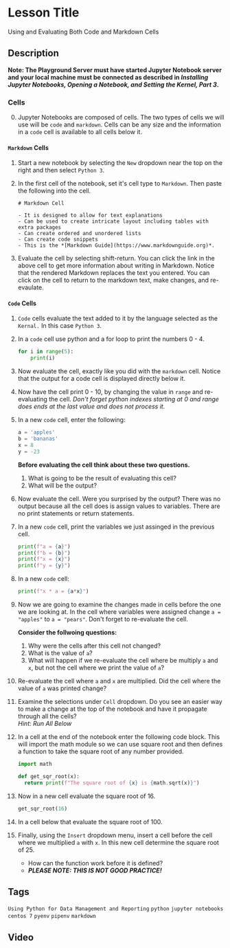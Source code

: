 # Lesson Title

Using and Evaluating Both Code and Markdown Cells

## Description

**Note: The Playground Server must have started Jupyter Notebook server and your local machine must be connected as described in _Installing Jupyter Notebooks, Opening a Notebook, and Setting the Kernel, Part 3_.**

### Cells

0. Jupyter Notebooks are composed of cells.  The two types of cells we will use will be `code` and `markdown`.  Cells can be any size and the information in a `code` cell is available to all cells below it.

#### `Markdown` Cells

1. Start a new notebook by selecting the `New` dropdown near the top on the right and then select `Python 3`.

1. In the first cell of the notebook, set it's cell type to `Markdown`.  Then paste the following into the cell.

    ``` text
    # Markdown Cell

    - It is designed to allow for text explanations
    - Can be used to create intricate layout including tables with extra packages
    - Can create ordered and unordered lists
    - Can create code snippets
    - This is the *[Markdown Guide](https://www.markdownguide.org)*.
    ```

1. Evaluate the cell by selecting shift-return. You can click the link in the above cell to get more information about writing in Markdown.  Notice that the rendered Markdown replaces the text you entered.  You can click on the cell to return to the markdown text, make changes, and re-evaulate.

#### `Code` Cells

1. `Code` cells evaluate the text added to it by the language selected as the `Kernal.`  In this case `Python 3`.

2. In a `code` cell use python and a for loop to print the numbers 0 - 4.

    ``` python
    for i in range(5):
        print(i)
    ```

3. Now evaluate the cell, exactly like you did with the `markdown` cell.  Notice that the output for a code cell is displayed directly below it.

4. Now have the cell print 0 - 10, by changing the value in `range` and re-evaluating the cell.  _Don't forget python indexes starting at 0 and range does ends at the last value and does not process it._

5. In a new `code` cell, enter the following:

    ``` python
    a = 'apples'
    b = 'bananas'
    x = 8
    y = -23
    ```

    **Before evaluating the cell think about these two questions.**

      1. What is going to be the result of evaluating this cell?
      1. What will be the output?

1. Now evaluate the cell.  Were you surprised by the output?  There was no output because all the cell does is assign values to variables. There are no print statements or return statements.

1. In a new `code` cell, print the variables we just assinged in the previous cell.

    ``` python
    print(f"a = {a}")
    print(f"b = {b}")
    print(f"x = {x}")
    print(f"y = {y}")
    ```

1. In a new `code` cell:

    ``` python
    print(f"x * a = {a*x}")
    ```

1. Now we are going to examine the changes made in cells before the one we are looking at. In the cell where variables were assigned change `a = "apples"` to `a = "pears"`.  Don't forget to re-evaluate the cell.

    **Consider the follwoing questions:**
    1. Why were the cells after this cell not changed?  
    1. What is the value of `a`?
    1. What will happen if we re-evaluate the cell where be multiply `a` and `x`, but not the cell where we print the value of `a`?

1. Re-evaluate the cell where `a` and `x` are multiplied.  Did the cell where the value of `a` was printed change?

1. Examine the selections under `Cell` dropdown.  Do you see an easier way to make a change at the top of the notebook and have it propagate through all the cells?  
    _Hint: Run All Below_

1. In a cell at the end of the notebook enter the following code block.  This will import the math module so we can use square root and then defines a function to take the square root of any number provided.

    ``` python
    import math

    def get_sqr_root(x):
      return print(f"The square root of {x} is {math.sqrt(x)}")
    ```

1. Now in a new cell evaluate the square root of 16.

    ``` python
    get_sqr_root(16)
    ```

1. In a cell below that evaluate the square root of 100.

1. Finally, using the `Insert` dropdown menu, insert a cell before the cell where we multiplied `a` with `x`. In this new cell determine the square root of 25.
    - How can the function work before it is defined?  
    - _**PLEASE NOTE: THIS IS NOT GOOD PRACTICE!**_

## Tags

`Using Python for Data Management and Reporting` `python` `jupyter notebooks` `centos 7` `pyenv` `pipenv` `markdown`

## Video
